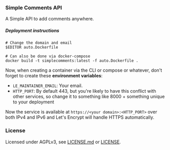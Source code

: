 ### Simple Comments API

A Simple API to add comments anywhere.

##### Deployment instructions

```shell
# Change the domain and email
$EDITOR auto.Dockerfile

# Can also be done via docker-compose
docker build -t simplecomments:latest -f auto.Dockerfile .
```

Now, when creating a container via the CLI or compose or whatever, don't forget to create these **environment variables**:

- `LE_MAINTAINER_EMAIL`: Your email.
- `HTTP_PORT`: By default 443, but you're likely to have this conflict with other services, so change it to something like 8000 + something unique to your deployment

Now the service is available at `https://<your domain>:<HTTP_PORT>` over both IPv4 and IPv6 and Let's Encrypt will handle HTTPS automatically.

### License

Licensed under AGPLv3, see [LICENSE.md](LICENSE.md) or [LICENSE](LICENSE).
